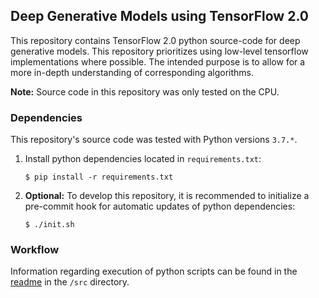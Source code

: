 ## Deep Generative Models using TensorFlow 2.0

This repository contains TensorFlow 2.0 python source-code for deep generative models. This repository prioritizes using low-level tensorflow implementations where possible. The intended purpose is to allow for a more in-depth understanding of corresponding algorithms.

**Note:** Source code in this repository was only tested on the CPU.

### Dependencies

This repository's source code was tested with Python versions `3.7.*`.

1. Install python dependencies located in `requirements.txt`:

    ```shell
    $ pip install -r requirements.txt
    ```

2. **Optional:** To develop this repository, it is recommended to initialize a pre-commit hook for automatic updates of python dependencies:

    ```shell
    $ ./init.sh
    ```

### Workflow

Information regarding execution of python scripts can be found in the [readme](/src/README.md) in the `/src` directory.
